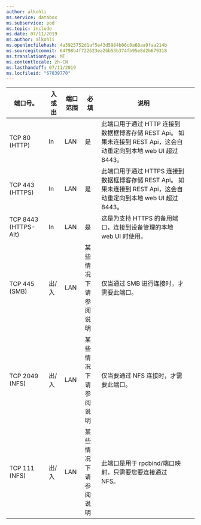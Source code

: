 ```yaml
---
author: alkohli
ms.service: databox
ms.subservice: pod
ms.topic: include
ms.date: 07/11/2019
ms.author: alkohli
ms.openlocfilehash: 4a3925752d1af5e43d5984b06c0a68aa9faa214b
ms.sourcegitcommit: 64798b4f722623ea2bb53b374fb95e8d2b679318
ms.translationtype: MT
ms.contentlocale: zh-CN
ms.lasthandoff: 07/11/2019
ms.locfileid: "67839770"
---
```

| 端口号。| 入或出 | 端口范围| 必填| 说明 |   |
|--------|-----|-----|-----------|----------|-----------|
| TCP 80 (HTTP)|In|LAN|是|此端口用于通过 HTTP 连接到数据框博客存储 REST Api。 如果未连接到 REST Api，这会自动重定向到本地 web UI 超过 8443。 |
| TCP 443 (HTTPS)|In|LAN|是|此端口用于通过 HTTPS 连接到数据框博客存储 REST Api。 如果未连接到 REST Api，这会自动重定向到本地 web UI 超过 8443。 |
| TCP 8443 (HTTPS-Alt)|In|LAN|是|这是为支持 HTTPS 的备用端口，连接到设备管理的本地 web UI 时使用。 |
| TCP 445 (SMB)|出/入|LAN|某些情况下<br>请参阅说明|仅当通过 SMB 进行连接时，才需要此端口。 |
| TCP 2049 (NFS)|出/入|LAN|某些情况下<br>请参阅说明|仅当要通过 NFS 连接时，才需要此端口。 |
| TCP 111 (NFS)|出/入|LAN|某些情况下<br>请参阅说明|此端口是用于 rpcbind/端口映射，只需要您要连接通过 NFS。  |

